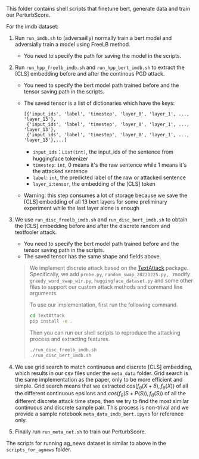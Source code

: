 This folder contains shell scripts that finetune bert, generate data and train our PerturbScore. 

For the imdb dataset:

1. Run `run_imdb.sh` to (adversailly) normally train a bert model and adversially train a model using FreeLB method.

   - You need to specify the path for saving the model in the scripts.

2. Run `run_hpp_freelb_imdb.sh` and `run_hpp_bert_imdb.sh` to extract the [CLS] embedding before and after the continous PGD attack. 

   - You need to specify the bert model path trained before and the tensor saving path in the scripts. 

   - The saved tensor is a list of dictionaries which have the keys:

     ```
     [{'input_ids', 'label', 'timestep', 'layer_0', 'layer_1', ..., 'layer_13'},
      {'input_ids', 'label', 'timestep', 'layer_0', 'layer_1', ..., 'layer_13'},
      {'input_ids', 'label', 'timestep', 'layer_0', 'layer_1', ..., 'layer_13'},...]
     ```

     - `input_ids`：`List(int)`, the input_ids of the sentence from huggingface tokenizer
     - `timestep`: `int`, 0 means it's the raw sentence while 1 means it's the attacked sentence
     - `label`: `int`, the predicted label of the raw or attacked sentence
     - `layer_i`:`tensor`, the embedding of the [CLS] token

   - Warning: this step consumes a lot of storage because we save the [CLS] embedding of all 13 bert layers for some preliminary experiment while the last layer alone is enough

3. We use `run_disc_freelb_imdb.sh` and `run_disc_bert_imdb.sh` to obtain the [CLS] embedding before and after the discrete random and textfooler attack. 

   - You need to specify the bert model path trained before and the tensor saving path in the scripts.
   - The saved tensor has the same shape and fields above.

    > We implement discrete attack based on the [TextAttack](https://github.com/QData/TextAttack) package. Specifically, we add `probe.py`, `random_swap_20221225.py, ` modify `greedy_word_swap_wir.py`, `huggingface_dataset.py` and some other files to support our custom attack methods and command line arguments.
   >
   > To use our implementation, first run the following command.
   >
   > ```bash
   > cd TextAttack
   > pip install -e .
   > ```
   >
   > Then you can run our shell scripts to reproduce the attacking process and extracting features.
   >
   > ```bash
   > ./run_disc_freelb_imdb.sh
   > ./run_disc_bert_imdb.sh
   > ```

4. We use grid search to match continuous and discrete [CLS] embedding, which results in our csv files under the `meta_data` folder. Grid search is the same implementation as the paper, only to be more efficient and simple. Grid search means that we extracted $cos(f_\theta(X+\delta), f_\theta(X))$  of all the different continuous epsilons and $cos(f_\theta(S+P(S)), f_\theta(S))$ of all the different discrete attack time steps, then we try to find the most similar continuous and discrete sample pair. This process is non-trival and we provide a sample notebook `meta_data_imdb_bert.ipynb` for reference only.

5. Finally run `run_meta_net.sh` to train our PerturbScore.


The scripts for running ag_news dataset is similar to above in the `scripts_for_agnews` folder. 